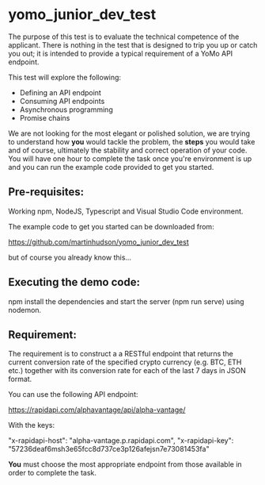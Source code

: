 # yomo_junior_dev_test

The purpose of this test is to evaluate the technical competence of the applicant. There is nothing in the test that is designed to trip you up or catch you out; it is intended to provide a typical requirement of a YoMo API endpoint.

This test will explore the following:

- Defining an API endpoint
- Consuming API endpoints
- Asynchronous programming
- Promise chains

We are not looking for the most elegant or polished solution, we are trying to understand how **you** would tackle the problem, the **steps** you would take and of course, ultimately the stability and correct operation of your code. You will have one hour to complete the task once you're environment is up and you can run the example code provided to get you started.

## Pre-requisites:

Working npm, NodeJS, Typescript and Visual Studio Code environment.

The example code to get you started can be downloaded from:

https://github.com/martinhudson/yomo_junior_dev_test

but of course you already know this...

## Executing the demo code:

npm install the dependencies and start the server (npm run serve) using nodemon.

## Requirement:

The requirement is to construct a a RESTful endpoint that returns the current conversion rate of the specified crypto currency (e.g. BTC, ETH etc.) together with its conversion rate for each of the last 7 days in JSON format.

You can use the following API endpoint:

https://rapidapi.com/alphavantage/api/alpha-vantage/

With the keys:

"x-rapidapi-host": "alpha-vantage.p.rapidapi.com",
"x-rapidapi-key": "57236deaf6msh3e65fcc8d737ce3p126afejsn7e73081453fa"

**You** must choose the most appropriate endpoint from those available in order to complete the task.
